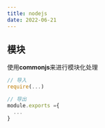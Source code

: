 ```yaml
---
title: nodejs
date: 2022-06-21
---
```


## 模块
使用**commonjs**来进行模块化处理

```javascript
// 导入
require(...)

// 导出
module.exports ={
  ...
}

```